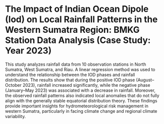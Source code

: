 # The Impact of Indian Ocean Dipole (Iod) on Local Rainfall Patterns in the Western Sumatra Region: BMKG Station Data Analysis (Case Study: Year 2023)
This study analyzes rainfall data from 10 observation stations in North Sumatra, West Sumatra, and Riau. A linear regression method was used to understand the relationship between the IOD phases and rainfall distribution. The results show that during the positive IOD phase (August–October 2023), rainfall increased significantly, while the negative phase (January–May 2023) was associated with a decrease in rainfall. Moreover, the observed rainfall patterns also indicated local anomalies that do not fully align with the generally stable equatorial distribution theory. These findings provide important insights for hydrometeorological risk management in western Sumatra, particularly in facing climate change and regional climate variability.
